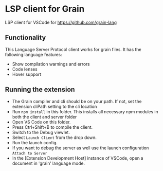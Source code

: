 # LSP client for Grain

LSP client for VSCode for https://github.com/grain-lang

## Functionality

This Language Server Protocol client works for grain files. It has the following language features:

- Show compilation warnings and errors
- Code lenses
- Hover support

## Running the extension

- The Grain compiler and cli should be on your path. If not, set the extension cliPath setting to the cli location
- Run `npm install` in this folder. This installs all necessary npm modules in both the client and server folder
- Open VS Code on this folder.
- Press Ctrl+Shift+B to compile the client.
- Switch to the Debug viewlet.
- Select `Launch Client` from the drop down.
- Run the launch config.
- If you want to debug the server as well use the launch configuration `Attach to Server`
- In the [Extension Development Host] instance of VSCode, open a document in 'grain' language mode.
